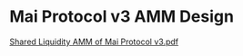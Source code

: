 # Mai Protocol v3 AMM Design

[Shared Liquidity AMM of Mai Protocol v3.pdf](https://mcdexio.github.io/documents/en/Shared-Liquidity-AMM-of-MAI-PROTOCOL-v3.pdf)